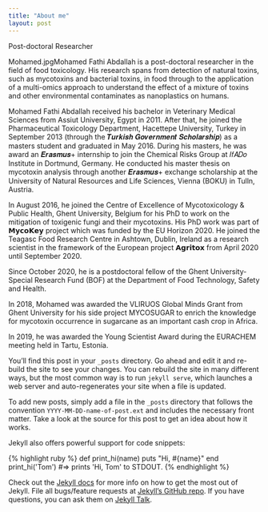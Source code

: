 ```yaml
---
title: "About me"
layout: post
---
```



Post-doctoral Researcher

Mohamed.jpgMohamed Fathi Abdallah is a post-doctoral researcher in the field of food toxicology. His research spans from detection of natural toxins, such as mycotoxins and bacterial toxins, in food through to the application of a multi-omics approach to understand the effect of a mixture of toxins and other environmental contaminates as nanoplastics on humans.

Mohamed Fathi Abdallah received his bachelor in Veterinary Medical Sciences from Assiut University, Egypt in 2011. After that, he joined the Pharmaceutical Toxicology Department, Hacettepe University, Turkey in September 2013 (through the 𝑻𝒖𝒓𝒌𝒊𝒔𝒉 𝑮𝒐𝒗𝒆𝒓𝒏𝒎𝒆𝒏𝒕 𝑺𝒄𝒉𝒐𝒍𝒂𝒓𝒔𝒉𝒊𝒑) as a masters student and graduated in May 2016. During his masters, he was award an 𝑬𝒓𝒂𝒔𝒎𝒖𝒔+ internship to join the Chemical Risks Group at 𝐼𝑓𝐴𝐷𝑜 Institute in Dortmund, Germany. He conducted his master thesis on mycotoxin analysis through another 𝑬𝒓𝒂𝒔𝒎𝒖𝒔+ exchange scholarship at the University of Natural Resources and Life Sciences, Vienna (BOKU) in Tulln, Austria.


In August 2016, he joined the Centre of Excellence of Mycotoxicology & Public Health, Ghent University, Belgium for his PhD to work on the mitigation of toxigenic fungi and their mycotoxins. His PhD work was part of 𝗠𝘆𝗰𝗼𝗞𝗲𝘆 project which was funded by the EU Horizon 2020. He joined the Teagasc Food Research Centre in Ashtown, Dublin, Ireland as a research scientist in the framework of the European project 𝗔𝗴𝗿𝗶𝘁𝗼𝘅 from April 2020 until September 2020.


Since October 2020, he is a postdoctoral fellow of the Ghent University-Special Research Fund (BOF) at the Department of Food Technology, Safety and Health.

In 2018, Mohamed was awarded the VLIRUOS Global Minds Grant from Ghent University for his side project MYCOSUGAR to enrich the knowledge for mycotoxin occurrence in sugarcane as an important cash crop in Africa.

In 2019, he was awarded the Young Scientist Award during the EURACHEM meeting held in Tartu, Estonia.







You’ll find this post in your `_posts` directory. Go ahead and edit it and re-build the site to see your changes. You can rebuild the site in many different ways, but the most common way is to run `jekyll serve`, which launches a web server and auto-regenerates your site when a file is updated.


To add new posts, simply add a file in the `_posts` directory that follows the convention `YYYY-MM-DD-name-of-post.ext` and includes the necessary front matter. Take a look at the source for this post to get an idea about how it works.

Jekyll also offers powerful support for code snippets:

{% highlight ruby %}
def print_hi(name)
  puts "Hi, #{name}"
end
print_hi('Tom')
#=> prints 'Hi, Tom' to STDOUT.
{% endhighlight %}

Check out the [Jekyll docs][jekyll-docs] for more info on how to get the most out of Jekyll. File all bugs/feature requests at [Jekyll’s GitHub repo][jekyll-gh]. If you have questions, you can ask them on [Jekyll Talk][jekyll-talk].

[jekyll-docs]: http://jekyllrb.com/docs/home
[jekyll-gh]:   https://github.com/jekyll/jekyll
[jekyll-talk]: https://talk.jekyllrb.com/
